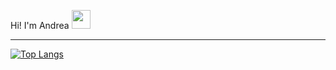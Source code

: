 Hi! I'm Andrea <img src="https://raw.githubusercontent.com/MartinHeinz/MartinHeinz/master/wave.gif" width="30px">

***

[![Top Langs](https://github-readme-stats.vercel.app/api/top-langs/?username=AndreaGraziosi&layout=compact)](https://github.com/AndreaGraziosi/github-readme-stats)


[1]: https://www.makeschool.com/portfolio/andrea-graziosi
[2]: https://github.com/AndreaGraziosi
[3]: https://www.linkedin.com/in/andrea-g-graziosi/
